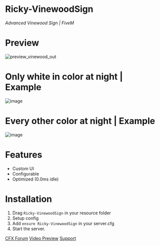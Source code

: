 # **Ricky-VinewoodSign**
*Advanced Vinewood Sign | FiveM*

# Preview
![preview_vinewood_out](https://github.com/R1CKY6/Ricky-VinewoodSign/assets/100082886/6bf9bae6-df5d-471e-bbdb-5c64b0b0fe81)

# Only white in color at night | Example
![image](https://github.com/R1CKY6/Ricky-VinewoodSign/assets/100082886/1f24601b-cf4c-4fbf-b148-d10107ec1eda)

# Every other color at night | Example
![image](https://github.com/R1CKY6/Ricky-VinewoodSign/assets/100082886/cf7005c5-2584-4312-8b4c-9dcfde3a4f7d)




# Features
- Custom UI
- Configurable
- Optimized (0.0ms idle)

# Installation
1. Drag `Ricky-VinewoodSign` in your resource folder
2. Setup config
3. Add `ensure Ricky-VinewoodSign` in your server.cfg
4. Start the server.


[CFX Forum]()
[Video Preview](https://www.youtube.com/watch?v=AoSudeugqcw)
[Support](https://discord.gg/tHAbhd94vS)
